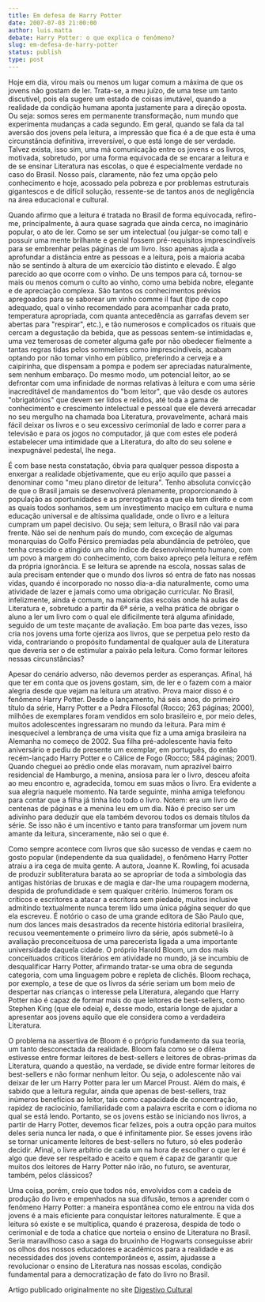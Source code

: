 ```yaml
---
title: Em defesa de Harry Potter
date: 2007-07-03 21:00:00
author: luis.matta
debate: Harry Potter: o que explica o fenômeno?
slug: em-defesa-de-harry-potter
status: publish 
type: post
---
```


Hoje em dia, virou mais ou menos um lugar comum a máxima de que os jovens não gostam de ler. Trata-se, a meu juízo, de uma tese um tanto discutível, pois ela sugere um estado de coisas imutável, quando a realidade da condição humana aponta justamente para a direção oposta. Ou seja: somos seres em permanente transformação, num mundo que experimenta mudanças a cada segundo. Em geral, quando se fala da tal aversão dos jovens pela leitura, a impressão que fica é a de que esta é uma circunstância definitiva, irreversível, o que está longe de ser verdade. Talvez exista, isso sim, uma má comunicação entre os jovens e os livros, motivada, sobretudo, por uma forma equivocada de se encarar a leitura e de se ensinar Literatura nas escolas, o que é especialmente verdade no caso do Brasil. Nosso país, claramente, não fez uma opção pelo conhecimento e hoje, acossado pela pobreza e por problemas estruturais gigantescos e de difícil solução, ressente-se de tantos anos de negligência na área educacional e cultural.  
  
Quando afirmo que a leitura é tratada no Brasil de forma equivocada, refiro-me, principalmente, à aura quase sagrada que ainda cerca, no imaginário popular, o ato de ler. Como se ser um intelectual (ou julgar-se como tal) e possuir uma mente brilhante e genial fossem pré-requisitos imprescindíveis para se embrenhar pelas páginas de um livro. Isso apenas ajuda a aprofundar a distância entre as pessoas e a leitura, pois a maioria acaba não se sentindo à altura de um exercício tão distinto e elevado. É algo parecido ao que ocorre com o vinho. De uns tempos para cá, tornou-se mais ou menos comum o culto ao vinho, como uma bebida nobre, elegante e de apreciação complexa. São tantos os conhecimentos prévios apregoados para se saborear um vinho comme il faut (tipo de copo adequado, qual o vinho recomendado para acompanhar cada prato, temperatura apropriada, com quanta antecedência as garrafas devem ser abertas para "respirar", etc.), e tão numerosos e complicados os rituais que cercam a degustação da bebida, que as pessoas sentem-se intimidadas e, uma vez temerosas de cometer alguma gafe por não obedecer fielmente a tantas regras tidas pelos sommeliers como imprescindíveis, acabam optando por não tomar vinho em público, preferindo a cerveja e a caipirinha, que dispensam a pompa e podem ser apreciadas naturalmente, sem nenhum embaraço. Do mesmo modo, um potencial leitor, ao se defrontar com uma infinidade de normas relativas à leitura e com uma série inacreditável de mandamentos do "bom leitor", que vão desde os autores "obrigatórios" que devem ser lidos e relidos, até toda a gama de conhecimento e crescimento intelectual e pessoal que ele deverá arrecadar no seu mergulho na chamada boa Literatura, provavelmente, achará mais fácil deixar os livros e o seu excessivo cerimonial de lado e correr para a televisão e para os jogos no computador, já que com estes ele poderá estabelecer uma intimidade que a Literatura, do alto do seu solene e inexpugnável pedestal, lhe nega.  
  
É com base nesta constatação, óbvia para qualquer pessoa disposta a enxergar a realidade objetivamente, que eu erijo aquilo que passei a denominar como "meu plano diretor de leitura". Tenho absoluta convicção de que o Brasil jamais se desenvolverá plenamente, proporcionando à população as oportunidades e as prerrogativas a que ela tem direito e com as quais todos sonhamos, sem um investimento maciço em cultura e numa educação universal e de altíssima qualidade, onde o livro e a leitura cumpram um papel decisivo. Ou seja; sem leitura, o Brasil não vai para frente. Não sei de nenhum país do mundo, com exceção de algumas monarquias do Golfo Pérsico premiadas pela abundância de petróleo, que tenha crescido e atingido um alto índice de desenvolvimento humano, com um povo à margem do conhecimento, com baixo apreço pela leitura e refém da própria ignorância. E se leitura se aprende na escola, nossas salas de aula precisam entender que o mundo dos livros só entra de fato nas nossas vidas, quando é incorporado no nosso dia-a-dia naturalmente, como uma atividade de lazer e jamais como uma obrigação curricular. No Brasil, infelizmente, ainda é comum, na maioria das escolas onde há aulas de Literatura e, sobretudo a partir da 6ª série, a velha prática de obrigar o aluno a ler um livro com o qual ele dificilmente terá alguma afinidade, seguido de um teste maçante de avaliação. Em boa parte das vezes, isso cria nos jovens uma forte ojeriza aos livros, que se perpetua pelo resto da vida, contrariando o propósito fundamental de qualquer aula de Literatura que deveria ser o de estimular a paixão pela leitura. Como formar leitores nessas circunstâncias?  
  
Apesar do cenário adverso, não devemos perder as esperanças. Afinal, há que ter em conta que os jovens gostam, sim, de ler e o fazem com a maior alegria desde que vejam na leitura um atrativo. Prova maior disso é o fenômeno Harry Potter. Desde o lançamento, há seis anos, do primeiro título da série, Harry Potter e a Pedra Filosofal (Rocco; 263 páginas; 2000), milhões de exemplares foram vendidos em solo brasileiro e, por meio deles, muitos adolescentes ingressaram no mundo da leitura. Para mim é inesquecível a lembrança de uma visita que fiz a uma amiga brasileira na Alemanha no começo de 2002. Sua filha pré-adolescente havia feito aniversário e pediu de presente um exemplar, em português, do então recém-lançado Harry Potter e o Cálice de Fogo (Rocco; 584 páginas; 2001). Quando cheguei ao prédio onde elas moravam, num aprazível bairro residencial de Hamburgo, a menina, ansiosa para ler o livro, desceu afoita ao meu encontro e, agradecida, tomou em suas mãos o livro. Era evidente a sua alegria naquele momento. Na tarde seguinte, minha amiga telefonou para contar que a filha já tinha lido todo o livro. Notem: era um livro de centenas de páginas e a menina leu em um dia. Não é preciso ser um adivinho para deduzir que ela também devorou todos os demais títulos da série. Se isso não é um incentivo e tanto para transformar um jovem num amante da leitura, sinceramente, não sei o que é.  
  
Como sempre acontece com livros que são sucesso de vendas e caem no gosto popular (independente da sua qualidade), o fenômeno Harry Potter atraiu a ira cega de muita gente. A autora, Joanne K. Rowling, foi acusada de produzir subliteratura barata ao se apropriar de toda a simbologia das antigas histórias de bruxas e de magia e dar-lhe uma roupagem moderna, despida de profundidade e sem qualquer critério. Inúmeros foram os críticos e escritores a atacar a escritora sem piedade, muitos inclusive admitindo textualmente nunca terem lido uma única página sequer do que ela escreveu. É notório o caso de uma grande editora de São Paulo que, num dos lances mais desastrados da recente história editorial brasileira, recusou veementemente o primeiro livro da série, após submetê-lo à avaliação preconceituosa de uma parecerista ligada a uma importante universidade daquela cidade. O próprio Harold Bloom, um dos mais conceituados críticos literários em atividade no mundo, já se incumbiu de desqualificar Harry Potter, afirmando tratar-se uma obra de segunda categoria, com uma linguagem pobre e repleta de clichês. Bloom rechaça, por exemplo, a tese de que os livros da série seriam um bom meio de despertar nas crianças o interesse pela Literatura, alegando que Harry Potter não é capaz de formar mais do que leitores de best-sellers, como Stephen King (que ele odeia) e, desse modo, estaria longe de ajudar a apresentar aos jovens aquilo que ele considera como a verdadeira Literatura.  
  
O problema na assertiva de Bloom é o próprio fundamento da sua teoria, um tanto desconectada da realidade. Bloom fala como se o dilema estivesse entre formar leitores de best-sellers e leitores de obras-primas da Literatura, quando a questão, na verdade, se divide entre formar leitores de best-sellers e não formar nenhum leitor. Ou seja, o adolescente não vai deixar de ler um Harry Potter para ler um Marcel Proust. Além do mais, é sabido que a leitura regular, ainda que apenas de best-sellers, traz inúmeros benefícios ao leitor, tais como capacidade de concentração, rapidez de raciocínio, familiaridade com a palavra escrita e com o idioma no qual se está lendo. Portanto, se os jovens estão se iniciando nos livros, a partir de Harry Potter, devemos ficar felizes, pois a outra opção para muitos deles seria nunca ler nada, o que é infinitamente pior. Se esses jovens irão se tornar unicamente leitores de best-sellers no futuro, só eles poderão decidir. Afinal, o livre arbítrio de cada um na hora de escolher o que ler é algo que deve ser respeitado e aceito e quem é capaz de garantir que muitos dos leitores de Harry Potter não irão, no futuro, se aventurar, também, pelos clássicos?  
  
Uma coisa, porém, creio que todos nós, envolvidos com a cadeia de produção do livro e empenhados na sua difusão, temos a aprender com o fenômeno Harry Potter: a maneira espontânea como ele entrou na vida dos jovens é a mais eficiente para conquistar leitores naturalmente. E que a leitura só existe e se multiplica, quando é prazerosa, despida de todo o cerimonial e de toda a chatice que norteia o ensino de Literatura no Brasil. Seria maravilhoso caso a saga do bruxinho de Hogwarts conseguisse abrir os olhos dos nossos educadores e acadêmicos para a realidade e as necessidades dos jovens contemporâneos e, assim, ajudasse a revolucionar o ensino de Literatura nas nossas escolas, condição fundamental para a democratização de fato do livro no Brasil.  
  
Artigo publicado originalmente no site [Digestivo Cultural](http://www.digestivocultural.com/colunistas/coluna.asp?codigo=1890)


